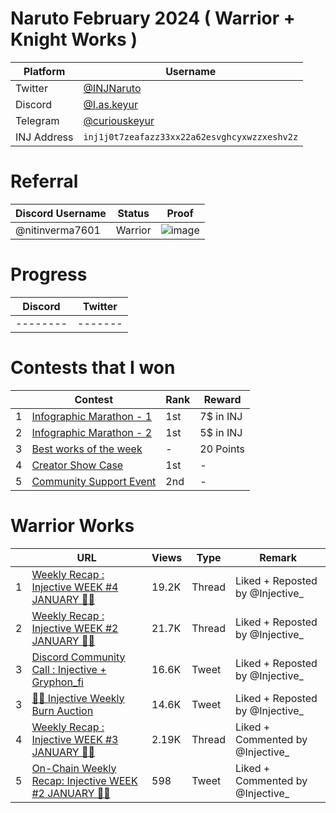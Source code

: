 # Naruto February 2024 ( Warrior + Knight Works )
| Platform   | Username                                      |
| ---------- | --------------------------------------------- |
| Twitter    | [@INJNaruto](https://twitter.com/INJNaruto)     |
| Discord    | [@I.as.keyur](https://discord.com/users/1183339956274479186)  |
| Telegram   | [@curiouskeyur](https://t.me/curiouskeyur)           |
| INJ Address| `inj1j0t7zeafazz33xx22a62esvghcyxwzzxeshv2z` |
# Referral
| Discord Username                                      | Status     | Proof                                      |
| ---------------------------------------------  | ---------  | ----------------------------------------- |
| @nitinverma7601                                | Warrior    | ![image](https://imagehost9.online-image-editor.com/oie_upload/images/61049341Z797A2/wyDoScAo1aLm.png) |
# Progress
| Discord   | Twitter                                      |
| --------  | -----------                                  |
| --------  | -------                                      |
# Contests that I won
|                     | Contest                   | Rank                                         | Reward    |
| -       | --------                  | -------                                      | ------    |
| 1      | [Infographic Marathon - 1](https://discord.com/channels/739552603322450092/1122560787513352272/1187017098606686280) | 1st  | 7$ in INJ |
| 2     | [Infographic Marathon - 2](https://discord.com/channels/739552603322450092/1122560787513352272/1198269756126527549)  | 1st | 5$ in INJ |
| 3     | [Best works of the week](https://discord.com/channels/739552603322450092/1122560787513352272/1201501934847262780)    | -   | 20 Points |
| 4    | [Creator Show Case](https://discord.com/channels/739552603322450092/1122560787513352272/1201156484814360606)        | 1st  | -        |
| 5      | [Community Support Event](https://discord.com/channels/739552603322450092/1122560787513352272/1197904543116169276)   | 2nd | -        |
# Warrior Works
|    | URL                                                                                                                | Views | Type         | Remark                     |
| -- | ------------------------------------------------------------------------------------------------------------------ | ----- | -----------  | -------------------------  |
| 1 | [Weekly Recap : Injective WEEK #4 JANUARY 🥷🏻](https://x.com/INJNaruto/status/1751154013876408810?s=20)  | 19.2K | Thread  | Liked + Reposted by @Injective_  |
| 2 | [Weekly Recap : Injective WEEK #2 JANUARY 🥷🏻](https://x.com/INJNaruto/status/1746200567440113935?s=20)  | 21.7K | Thread  | Liked + Reposted by @Injective_  |
| 3 | [Discord Community Call : Injective + Gryphon_fi](https://twitter.com/INJNaruto/status/1742867268047143166?s=20)  | 16.6K | Tweet  | Liked + Reposted by @Injective_  |
| 3 | [🥷🏻 Injective Weekly Burn Auction ](https://x.com/INJNaruto/status/1751496169224798695?s=20)  | 14.6K | Tweet  | Liked + Reposted by @Injective_  |
| 4 | [Weekly Recap : Injective WEEK #3 JANUARY 🥷🏻](https://x.com/INJNaruto/status/1748657171410399454?s=20) | 2.19K | Thread | Liked + Commented by @Injective_ |
| 5 | [On-Chain Weekly Recap: Injective WEEK #2 JANUARY 🥷🏻](https://x.com/INJNaruto/status/1746411790815346723?s=20) | 598 | Tweet | Liked + Commented by @Injective_ 
















